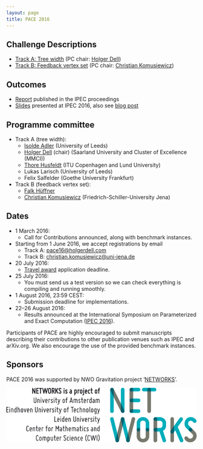 ```yaml
---
layout: page
title: PACE 2016
---
```


## Challenge Descriptions

-   [Track A: Tree width](treewidth/) (PC chair: [Holger Dell](https://www.holgerdell.com/))
-   [Track B: Feedback vertex set](feedback-vertex-set/) (PC chair: [Christian Komusiewicz](http://users.minet.uni-jena.de/~komusiewicz/))

## Outcomes

- [Report](https://dx.doi.org/10.4230/LIPIcs.IPEC.2016.30) published in the IPEC proceedings
- [Slides](/files/PACE16-slides.pdf) presented at IPEC 2016, also see [blog post](/2016/09/12/results-PACE-2016/)

## Programme committee

-   Track A (tree width):
    -   [Isolde Adler](http://www.personal.leeds.ac.uk/~scsia/) (University of Leeds)
    -   [Holger Dell](https://www.holgerdell.com/) (chair) (Saarland University and Cluster of Excellence (MMCI))
    -   [Thore Husfeldt](http://thorehusfeldt.com/) (ITU Copenhagen and Lund University)
    -   Lukas Larisch (University of Leeds)
    -   Felix Salfelder (Goethe University Frankfurt)
-   Track B (feedback vertex set):
    -   [Falk Hüffner](http://fpt.akt.tu-berlin.de/homepage-hueffner/)
    -   [Christian Komusiewicz](https://www.uni-marburg.de/fb12/arbeitsgruppen/algorithmik/ckomus) (Friedrich-Schiller-University Jena)

## Dates

-   1 March 2016:
    -   Call for Contributions announced, along with benchmark instances.
-   Starting from 1 June 2016, we accept registrations by email
    -   Track A: pace16@holgerdell.com
    -   Track B: christian.komusiewicz@uni-jena.de
-   20 July 2016:
    -   [Travel award](/2016/06/22/prizes-and-awards/) application deadline.
-   25 July 2016:
    -   You must send us a test version so we can check everything is compiling and running smoothly.
-   1 August 2016, 23:59 CEST:
    -   Submission deadline for implementations.
-   22–26 August 2016:
    -   Results announced at the International Symposium on Parameterized and Exact Computation ([IPEC 2016](http://conferences.au.dk/algo16/ipec/)).

Participants of PACE are highly encouraged to submit manuscripts describing their contributions to other publication venues such as IPEC and arXiv.org. We also encourage the use of the provided benchmark instances.

## Sponsors

PACE 2016 was supported by NWO Gravitation project ‘[NETWORKS](http://thenetworkcenter.nl/)’.

![NETWORKS logo](/assets/img/networks-logopartners-lang-rgb-1000px.jpg)
